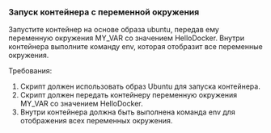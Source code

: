 
### Запуск контейнера с переменной окружения

Запустите контейнер на основе образа ubuntu, передав ему переменную окружения MY_VAR со значением HelloDocker. Внутри контейнера выполните команду env, которая отобразит все переменные окружения.

Требования:
1. Скрипт должен использовать образ Ubuntu для запуска контейнера.
2. Скрипт должен передать контейнеру переменную окружения MY_VAR со значением HelloDocker.
3. Внутри контейнера должна быть выполнена команда env для отображения всех переменных окружения.